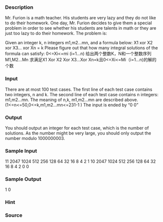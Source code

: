 
### Description
Mr. Furion is a math teacher. His students are very lazy and they do not like to do their homework. One day, Mr. Furion decides to give them a special problem in order to see whether his students are talents in math or they are just too lazy to do their homework. The problem is: 

Given an integer k, n integers m1,m2…mn, and a formula below: 
X1 xor X2 xor X3… xor Xn = k 
Please figure out that how many integral solutions of the formula can satisfy: 
0<=Xi<=mi (i=1…n)
给出两个整数K，N和一个整数序列M1,M2...Mn
求满足X1 Xor X2 Xor X3...Xor Xn=k且0<=Xi<=Mi（i=1...n)的解的个数
### Input
There are at most 100 test cases. 
The first line of each test case contains two integers, n and k. The second line of each test case contains n integers: m1,m2…mn. The meaning of n,k, m1,m2…mn are described above. (1<=n<=50,0<=k,m1,m2…mn<=231-1 ) 
The input is ended by “0 0”
### Output
You should output an integer for each test case, which is the number of solutions. As the number might be very large, you should only output the number modulo 1000000003.
### Sample Input
11 2047
1024 512 256 128 64 32 16 8 4 2 1
10 2047
1024 512 256 128 64 32 16 8 4 2 
0 0



### Sample Output

1
0

### Hint

### Source
